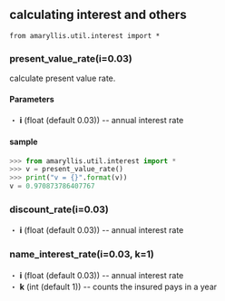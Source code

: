 ## calculating interest and others
```
from amaryllis.util.interest import *
```

### present_value_rate(i=0.03)
calculate present value rate.

#### Parameters
・ **i** (float (default 0.03)) -- annual interest rate

#### sample
```python
>>> from amaryllis.util.interest import *
>>> v = present_value_rate()
>>> print("v = {}".format(v))
v = 0.970873786407767
```


### discount_rate(i=0.03)
・ **i** (float (default 0.03)) -- annual interest rate


### name_interest_rate(i=0.03, k=1)
・ **i** (float (default 0.03)) -- annual interest rate  
・ **k** (int (default 1)) -- counts the insured pays in a year

